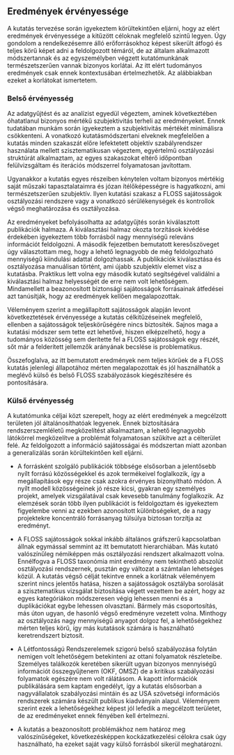 ## Eredmények érvényessége

A kutatás tervezése során igyekeztem körültekintően eljárni, hogy az elért eredmények érvényessége a kitűzött céloknak megfelelő szintű legyen.  Úgy gondolom a rendelkezésemre álló erőforrásokhoz képest sikerült átfogó és teljes körű képet adni a feldolgozott témáról, de az általam alkalmazott módszertannak és az egyszemélyben végzett kutatómunkának természetszerűen vannak bizonyos korlátai. Az itt elért tudományos eredmények csak ennek kontextusában értelmezhetők. Az alábbiakban ezeket a korlátokat ismertetem.


### Belső érvényesség

Az adatgyűjtést és az analízist egyedül végeztem, aminek következtében óhatatlanul bizonyos mértékű szubjektivitás terheli az eredményeket. Ennek tudatában munkám során igyekeztem a szubjektivitás mértékét minimálisra csökkenteni. A vonatkozó kutatásmódszertani elveknek megfelelően a kutatás minden szakaszát előre lefektetett objektív szabályrendszer használata mellett szisztematikusan végeztem, egyértelmű osztályozási struktúrát alkalmaztam, az egyes szakaszokat eltérő időpontban felülvizsgáltam és iterációs módszerrel folyamatosan javítottam. 

Ugyanakkor a kutatás egyes részeiben kénytelen voltam bizonyos mértékig saját műszaki tapasztalataimra és józan ítélőképességre is hagyatkozni, ami természetszerűen szubjektív. Ilyen kutatási szakasz a FLOSS sajátosságok osztályozási rendszere vagy a vonatkozó sérülékenységek és kontrollok végső meghatározása és osztályozása. 


Az eredményeket befolyásolhatta az adatgyűjtés során kiválasztott publikációk halmaza. A kiválasztási halmaz okozta torzítások kivédése érdekében igyekeztem több forrásból nagy mennyiségű releváns információt feldolgozni. A második fejezetben bemutatott keresőszöveget úgy választottam meg, hogy a lehető legnagyobb de még feldolgozható mennyiségű kiindulási adattal dolgozhassak. A publikációk kiválasztása és osztályozása manuálisan történt, ami újabb szubjektív elemet visz a kutatásba. Praktikus lett volna egy második kutató segítségével validálni a kiválasztási halmaz helyességét de erre nem volt lehetőségem. Mindamellett a beazonosított biztonsági sajátosságok forrásainak átfedései azt tanúsítják, hogy az eredmények kellően megalapozottak.

Véleményem szerint a megállapított sajátosságok alapján levont következtetések érvényessége a kutatás célkitűzéseinek megfelelő, ellenben a sajátosságok teljeskörűségére nincs biztosíték. Sajnos maga a kutatási módszer sem tette ezt lehetővé, hiszen elképzelhető, hogy a tudományos közösség sem derítette fel a FLOSS sajátosságok egy részét, sőt már a felderített jellemzők arányának becslése is problematikus.


Összefoglalva, az itt bemutatott eredmények nem teljes körűek de a FLOSS kutatás jelenlegi állapotához mérten megalapozottak és jól használhatók a meglévő külső és belső FLOSS szabályozások kiegészítésére és pontosítására.


### Külső érvényesség

A kutatómunka céljai közt szerepelt, hogy az elért eredmények a megcélzott területen jól általánosíthatóak legyenek. Ennek biztosítására rendszerszemléletű megközelítést alkalmaztam, a lehető legnagyobb látókörrel megközelítve a problémát folyamatosan szűkítve azt a célterület felé. Az feldolgozott a információ sajátosságai és módszertan miatt azonban a generalizálás során körültekintően kell eljárni. 

* A forrásként szolgáló publikációk többsége elsősorban a jelentősebb nyílt forrású közösségekkel és azok termékeivel foglalkozik, így a megállapítások egy része csak azokra érvényes bizonyítható módon. A nyílt modell közösségeinek jó része kicsi, gyakran egy személyes projekt, amelyek vizsgálatával csak kevesebb tanulmány foglalkozik. Az elemzések során több ilyen publikációt is feldolgoztam és igyekeztem figyelembe venni az ezekben azonosított különbségeket, de a nagy projektekre koncentráló forrásanyag túlsúlya biztosan torzítja az eredményt.

* A FLOSS sajátosságok sokkal inkább általános gráfszerű kapcsolatban állnak egymással semmint az itt bemutatott hierarchiában. Más kutató valószínűleg némiképpen más osztályozási rendszert alkalmazott volna. Ennélfogva a FLOSS taxonómia mint eredmény nem tekinthető abszolút osztályozási rendszernek, pusztán egy változat a számtalan lehetséges közül. A kutatás végső célját tekintve ennek a korlátnak véleményem szerint nincs jelentős hatása, hiszen a sajátosságok osztályba sorolását a szisztematikus vizsgálat biztosítása végett vezettem be azért, hogy az egyes kategóriákon módszeresen végig lehessen menni és a duplikációkat egybe lehessen olvasztani. Bármely más csoportosítás, más úton ugyan, de hasonló végső eredményre vezetett volna. Minthogy az osztályozás nagy mennyiségű anyagot dolgoz fel, a lehetőségekhez mérten teljes körű, így más kutatások számára is használható keretrendszert biztosít. 

* A Létfontosságú Rendszerelemek szigorú belső szabályozása folytán nemigen volt lehetőségem betekinteni az ottani folyamatok részleteibe. Személyes találkozók keretében sikerült ugyan bizonyos mennyiségű információt összegyűjtenem (OKF, OMSZ) de a kritikus szabályozási folyamatok egészére nem volt rálátásom. A kapott információk publikálására sem kaptam engedélyt, így a kutatás elsősorban a nagyvállalatok szabályozási mintáin és az USA szövetségi információs rendszerek számára készült publikus kiadványain alapul. Véleményem szerint ezek a lehetőségekhez képest jól lefedik a megcélzott területet, de az eredményeket ennek fényében kell értelmezni.

* A kutatás a beazonosított problémákhoz nem határoz meg valószínűségeket, következésképpen kockázatkezelési célokra csak úgy használható, ha ezeket saját vagy külső forrásból sikerül meghatározni. 

 
